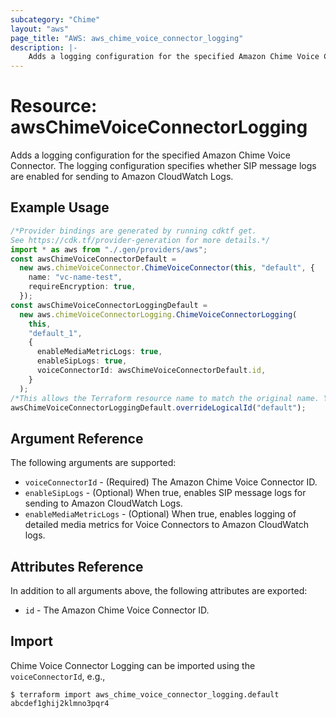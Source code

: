 ```yaml
---
subcategory: "Chime"
layout: "aws"
page_title: "AWS: aws_chime_voice_connector_logging"
description: |-
    Adds a logging configuration for the specified Amazon Chime Voice Connector. The logging configuration specifies whether SIP message logs are enabled for sending to Amazon CloudWatch Logs.
---
```


# Resource: awsChimeVoiceConnectorLogging

Adds a logging configuration for the specified Amazon Chime Voice Connector. The logging configuration specifies whether SIP message logs are enabled for sending to Amazon CloudWatch Logs.

## Example Usage

```typescript
/*Provider bindings are generated by running cdktf get.
See https://cdk.tf/provider-generation for more details.*/
import * as aws from "./.gen/providers/aws";
const awsChimeVoiceConnectorDefault =
  new aws.chimeVoiceConnector.ChimeVoiceConnector(this, "default", {
    name: "vc-name-test",
    requireEncryption: true,
  });
const awsChimeVoiceConnectorLoggingDefault =
  new aws.chimeVoiceConnectorLogging.ChimeVoiceConnectorLogging(
    this,
    "default_1",
    {
      enableMediaMetricLogs: true,
      enableSipLogs: true,
      voiceConnectorId: awsChimeVoiceConnectorDefault.id,
    }
  );
/*This allows the Terraform resource name to match the original name. You can remove the call if you don't need them to match.*/
awsChimeVoiceConnectorLoggingDefault.overrideLogicalId("default");

```

## Argument Reference

The following arguments are supported:

* `voiceConnectorId` - (Required) The Amazon Chime Voice Connector ID.
* `enableSipLogs` - (Optional) When true, enables SIP message logs for sending to Amazon CloudWatch Logs.
* `enableMediaMetricLogs` - (Optional) When true, enables logging of detailed media metrics for Voice Connectors to Amazon CloudWatch logs.

## Attributes Reference

In addition to all arguments above, the following attributes are exported:

* `id` - The Amazon Chime Voice Connector ID.

## Import

Chime Voice Connector Logging can be imported using the `voiceConnectorId`, e.g.,

```console
$ terraform import aws_chime_voice_connector_logging.default abcdef1ghij2klmno3pqr4
```
